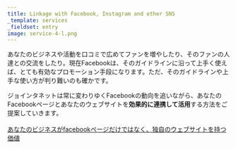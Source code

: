 ```yaml
---
title: Linkage with Facebook, Instagram and other SNS 
_template: services
_fieldset: entry
image: service-4-l.png
---
```


あなたのビジネスや活動を口コミで広めてファンを増やしたり、そのファンの人達との交流をしたり。現在Facebookは、そのガイドラインに沿って上手く使えば、とても有効なプロモーション手段になります。ただ、そのガイドラインや上手な使い方が判り難いのも確かです。

ジョインタネットは常に変わりゆくFacebookの動向を追いながら、あなたのFacebookページとあなたのウェブサイトを**効果的に連携して活用**する方法をご提案していきます。
<br/><br/>
[あなたのビジネスがfacebookページだけではなく、独自のウェブサイトを持つ価値](/articles/facebook)

